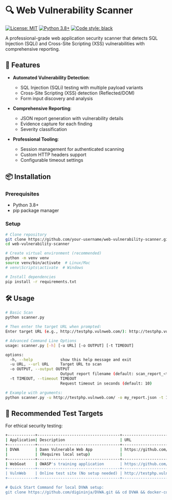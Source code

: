 # 🔍 Web Vulnerability Scanner

[![License: MIT](https://img.shields.io/badge/License-MIT-yellow.svg)](https://opensource.org/licenses/MIT)
[![Python 3.8+](https://img.shields.io/badge/python-3.8+-blue.svg)](https://www.python.org/downloads/)
[![Code style: black](https://img.shields.io/badge/code%20style-black-000000.svg)](https://github.com/psf/black)

A professional-grade web application security scanner that detects SQL Injection (SQLi) and Cross-Site Scripting (XSS) vulnerabilities with comprehensive reporting.

## 🚀 Features

- **Automated Vulnerability Detection**:
  - SQL Injection (SQLi) testing with multiple payload variants
  - Cross-Site Scripting (XSS) detection (Reflected/DOM)
  - Form input discovery and analysis

- **Comprehensive Reporting**:
  - JSON report generation with vulnerability details
  - Evidence capture for each finding
  - Severity classification

- **Professional Tooling**:
  - Session management for authenticated scanning
  - Custom HTTP headers support
  - Configurable timeout settings

## 📦 Installation

### Prerequisites
- Python 3.8+
- pip package manager

### Setup
```bash
# Clone repository
git clone https://github.com/your-username/web-vulnerability-scanner.git
cd web-vulnerability-scanner

# Create virtual environment (recommended)
python -m venv venv
source venv/bin/activate  # Linux/Mac
# venv\Scripts\activate  # Windows

# Install dependencies
pip install -r requirements.txt
```

## 🛠 Usage

```bash
# Basic Scan
python scanner.py

# Then enter the target URL when prompted:
Enter target URL (e.g., http://testphp.vulnweb.com/): http://testphp.vulnweb.com/

# Advanced Command Line Options
usage: scanner.py [-h] [-u URL] [-o OUTPUT] [-t TIMEOUT]

options:
  -h, --help            show this help message and exit
  -u URL, --url URL     Target URL to scan
  -o OUTPUT, --output OUTPUT
                        Output report filename (default: scan_report_<timestamp>.json)
  -t TIMEOUT, --timeout TIMEOUT
                        Request timeout in seconds (default: 10)

# Example with arguments:
python scanner.py -u http://testphp.vulnweb.com/ -o my_report.json -t 15
```

## 🎯 Recommended Test Targets
For ethical security testing:

```bash
+------------+------------------------------------+------------------------------------------+
| Application| Description                        | URL                                      |
+------------+------------------------------------+------------------------------------------+
| DVWA       | Damn Vulnerable Web App            | https://github.com/digininja/DVWA        |
|            | (Requires local setup)             |                                          |
+------------+------------------------------------+------------------------------------------+
| WebGoat    | OWASP's training application       | https://github.com/WebGoat/WebGoat       |
+------------+------------------------------------+------------------------------------------+
| VulnWeb    | Online test site (No setup needed) | http://testphp.vulnweb.com/              |
+------------+------------------------------------+------------------------------------------+

# Quick Start Command for local DVWA setup:
git clone https://github.com/digininja/DVWA.git && cd DVWA && docker-compose up
```
